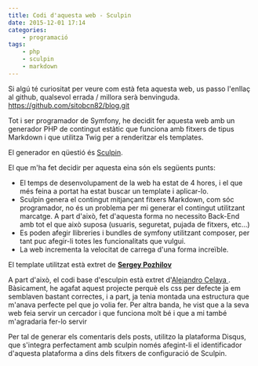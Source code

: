 ```yaml
---
title: Codi d'aquesta web - Sculpin
date: 2015-12-01 17:14
categories:
    - programació
tags:
    - php
    - sculpin
    - markdown
---
```


Si algú té curiositat per veure com està feta aquesta web, us passo l'enllaç al github, qualsevol errada / millora serà
benvinguda. <a target='_blank' href='https://github.com/sitobcn82/blog.git'>https://github.com/sitobcn82/blog.git</a>

Tot i ser programador de Symfony, he decidit fer aquesta web amb un generador PHP de contingut estàtic que funciona amb
fitxers de tipus Markdown i que utilitza Twig per a renderitzar els templates.

El generador en qüestió és  <a target='_blank' href="https://sculpin.io/">Sculpin</a>.

El que m'ha fet decidir per aquesta eina són els següents punts:

- El temps de desenvolupament de la web ha estat de 4 hores, i el que més feina a portat ha estat buscar un template i aplicar-lo.
- Sculpin genera el contingut mitjançant fitxers Markdown, com sóc programador, no és un problema per mi generar el
contingut utilitzant marcatge. A part d'això, fet d'aquesta forma no necessito Back-End  amb tot el que això suposa
(usuaris, seguretat, pujada de fitxers, etc...)
- Es poden afegir llibreries i bundles de symfony utilitzant composer, per tant puc afegir-li totes les funcionalitats que vulgui.
- La web incrementa la velocitat de carrega d'una forma increïble.

El template utilitzat està extret de  <a target='_blank' href='http://pozhilov.com'> **Sergey Pozhilov**</a>

A part d'això, el codi base d'esculpin està extret d'<a target='_blank' href="https://github.com/acelaya/blog">Alejandro Celaya </a>. 
Bàsicament, he agafat aquest projecte perquè els css per defecte ja em semblaven bastant correctes, i a part, ja tenia montada
una estructura que m'anava perfecte pel que jo volia fer. Per altra banda, he vist que a la seva web feia servir un cercador
i que funciona molt bé i que a mi també m'agradaria fer-lo servir

Per tal de generar els comentaris dels posts, utilitzo la plataforma Disqus, que s'integra perfectament amb sculpin només
afegint-li el identificador d'aquesta plataforma a dins dels fitxers de configuració de Sculpin.